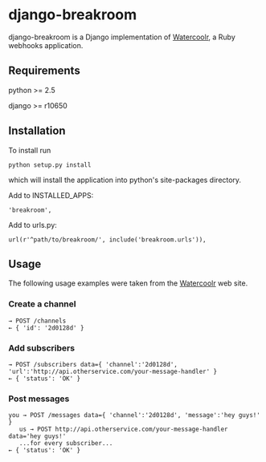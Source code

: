 # django-breakroom

django-breakroom is a Django implementation of [Watercoolr](http://watercoolr.nuklei.com/), a Ruby webhooks application.


## Requirements

python >= 2.5

django >= r10650


## Installation

To install run

    python setup.py install

which will install the application into python's site-packages directory.

Add to INSTALLED_APPS:

	'breakroom',

Add to urls.py:

	url(r'^path/to/breakroom/', include('breakroom.urls')),


## Usage

The following usage examples were taken from the [Watercoolr](http://watercoolr.nuklei.com/) web site.


### Create a channel

	→ POST /channels
	← { 'id': '2d0128d' }


### Add subscribers

	→ POST /subscribers data={ 'channel':'2d0128d', 'url':'http://api.otherservice.com/your-message-handler' }
	← { 'status': 'OK' }


### Post messages

	you → POST /messages data={ 'channel':'2d0128d', 'message':'hey guys!' }
	   us → POST http://api.otherservice.com/your-message-handler data='hey guys!'
	   ...for every subscriber...
	← { 'status': 'OK' }

